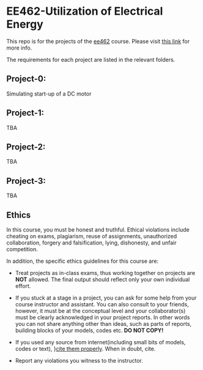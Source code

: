 # EE462-Utilization of Electrical Energy

This repo is for the projects of the [ee462](http://keysan.me/ee462/) course. Please visit [this link](http://keysan.me/ee462/) for more info.

The requirements for each project are listed in the relevant folders.

## Project-0:
Simulating start-up of a DC motor

## Project-1:
TBA

## Project-2:
TBA

## Project-3:
TBA

## Ethics

In this course, you must be honest and truthful. Ethical violations include cheating on exams, plagiarism, reuse of assignments, unauthorized collaboration, forgery and falsification, lying, dishonesty, and unfair competition.

In addition, the specific ethics guidelines for this course are:

- Treat projects as in-class exams, thus working together on projects are **NOT** allowed. The final output should reflect only your own individual effort.

- If you stuck at a stage in a project, you can ask for some help from your course instructor and assistant. You can also consult to your friends, however, it must be at the conceptual level and your collaborator(s) must be clearly acknowledged in your project reports. In other words you can not share anything other than ideas, such as parts of reports, building blocks of your models, codes etc. **DO NOT COPY!**

- If you used any source from internet(including small bits of models, codes or text), }[cite them properly](http://www.wikihow.com/Avoid-Plagiarism). When in doubt, cite.

- Report any violations you witness to the instructor.
